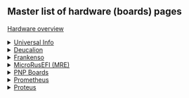 ## Master list of hardware (boards) pages 
  
[Hardware overview](Hardware)  


<details><summary><u>Universal Info</u></summary>

* [Hardware completeness options](Completeness_Chart)
* [Microcontroller selection](selecting_open_source_ecu_microcontroller)

</details>


<details><summary><u>Deucalion</u></summary>

* [Deucalion UART](Deucalion_uart)

</details>


<details><summary><u>Frankenso</u></summary>

* [Frankenso main page](Hardware_Frankenso)

</details>


<details><summary><u>MicroRusEFI (MRE)</u></summary>

* [MRE Manual](microRusEFI_Manual)
* [MRE main page](Hardware_microRusEFI)
* [MRE wiring](Hardware_microRusEFI_wiring)
* [MRE Kit instructions](Hardware_microRusEFI_kit_instructions)
* [MRE Hardware checks](Hardware_microRusEFI_hardware_checks)
* [MRE DIY TLDR](microRusEFI_DIY_TLDR)
* [MRE Connectors](Hardware_microRusEfi_connectors)

</details>


<details><summary><u>PNP Boards</u></summary>

* [PNP 48 - MRE based for Miata NA](microrusefi48adapter.pdf)
* [PNP 72 - MRE based for Miata NB2](hw72nb.pdf)
* [MRE Adapter 48](MREAdapter48)
* [MRE Adapter 55](MREAdapter55)
* [MRE Adapter 68](MREAdapter68)
* [MRE Adapter 72](MREAdapter72)

</details>


<details><summary><u>Prometheus</u></summary>

* [Prometheus wiring diagram](Prometeus_wiring_diagram.cdr)

</details>


<details><summary><u>Proteus</u></summary>

* [Proteus Main Page](Proteus)
* [Proteus v0.2 wiring](Hardware_Proteus_Wiring_v02)
* [Proteus v0.3 wiring](Hardware_Proteus_Wiring_v03)

</details>